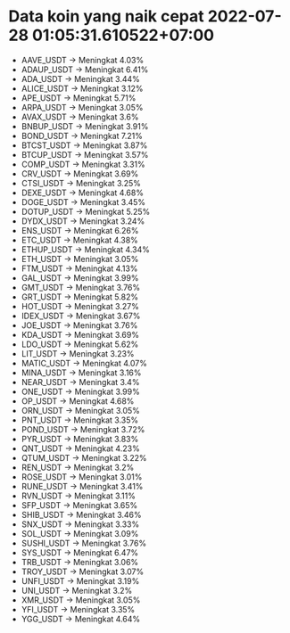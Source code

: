 # Data koin yang naik cepat 2022-07-28 01:05:31.610522+07:00

* AAVE_USDT -> Meningkat 4.03%
* ADAUP_USDT -> Meningkat 6.41%
* ADA_USDT -> Meningkat 3.44%
* ALICE_USDT -> Meningkat 3.12%
* APE_USDT -> Meningkat 5.71%
* ARPA_USDT -> Meningkat 3.05%
* AVAX_USDT -> Meningkat 3.6%
* BNBUP_USDT -> Meningkat 3.91%
* BOND_USDT -> Meningkat 7.21%
* BTCST_USDT -> Meningkat 3.87%
* BTCUP_USDT -> Meningkat 3.57%
* COMP_USDT -> Meningkat 3.31%
* CRV_USDT -> Meningkat 3.69%
* CTSI_USDT -> Meningkat 3.25%
* DEXE_USDT -> Meningkat 4.68%
* DOGE_USDT -> Meningkat 3.45%
* DOTUP_USDT -> Meningkat 5.25%
* DYDX_USDT -> Meningkat 3.24%
* ENS_USDT -> Meningkat 6.26%
* ETC_USDT -> Meningkat 4.38%
* ETHUP_USDT -> Meningkat 4.34%
* ETH_USDT -> Meningkat 3.05%
* FTM_USDT -> Meningkat 4.13%
* GAL_USDT -> Meningkat 3.99%
* GMT_USDT -> Meningkat 3.76%
* GRT_USDT -> Meningkat 5.82%
* HOT_USDT -> Meningkat 3.27%
* IDEX_USDT -> Meningkat 3.67%
* JOE_USDT -> Meningkat 3.76%
* KDA_USDT -> Meningkat 3.69%
* LDO_USDT -> Meningkat 5.62%
* LIT_USDT -> Meningkat 3.23%
* MATIC_USDT -> Meningkat 4.07%
* MINA_USDT -> Meningkat 3.16%
* NEAR_USDT -> Meningkat 3.4%
* ONE_USDT -> Meningkat 3.99%
* OP_USDT -> Meningkat 4.68%
* ORN_USDT -> Meningkat 3.05%
* PNT_USDT -> Meningkat 3.35%
* POND_USDT -> Meningkat 3.72%
* PYR_USDT -> Meningkat 3.83%
* QNT_USDT -> Meningkat 4.23%
* QTUM_USDT -> Meningkat 3.22%
* REN_USDT -> Meningkat 3.2%
* ROSE_USDT -> Meningkat 3.01%
* RUNE_USDT -> Meningkat 3.41%
* RVN_USDT -> Meningkat 3.11%
* SFP_USDT -> Meningkat 3.65%
* SHIB_USDT -> Meningkat 3.46%
* SNX_USDT -> Meningkat 3.33%
* SOL_USDT -> Meningkat 3.09%
* SUSHI_USDT -> Meningkat 3.76%
* SYS_USDT -> Meningkat 6.47%
* TRB_USDT -> Meningkat 3.06%
* TROY_USDT -> Meningkat 3.07%
* UNFI_USDT -> Meningkat 3.19%
* UNI_USDT -> Meningkat 3.2%
* XMR_USDT -> Meningkat 3.05%
* YFI_USDT -> Meningkat 3.35%
* YGG_USDT -> Meningkat 4.64%
